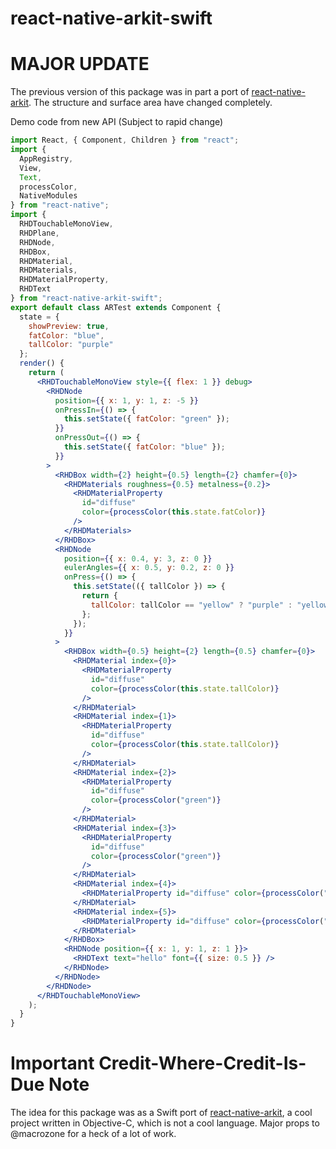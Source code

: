 # react-native-arkit-swift

# MAJOR UPDATE

The previous version of this package was in part a port of [react-native-arkit](https://github.com/HippoAR/react-native-arkit). The structure and surface area have changed completely.

Demo code from new API (Subject to rapid change)

```jsx
import React, { Component, Children } from "react";
import {
  AppRegistry,
  View,
  Text,
  processColor,
  NativeModules
} from "react-native";
import {
  RHDTouchableMonoView,
  RHDPlane,
  RHDNode,
  RHDBox,
  RHDMaterial,
  RHDMaterials,
  RHDMaterialProperty,
  RHDText
} from "react-native-arkit-swift";
export default class ARTest extends Component {
  state = {
    showPreview: true,
    fatColor: "blue",
    tallColor: "purple"
  };
  render() {
    return (
      <RHDTouchableMonoView style={{ flex: 1 }} debug>
        <RHDNode
          position={{ x: 1, y: 1, z: -5 }}
          onPressIn={() => {
            this.setState({ fatColor: "green" });
          }}
          onPressOut={() => {
            this.setState({ fatColor: "blue" });
          }}
        >
          <RHDBox width={2} height={0.5} length={2} chamfer={0}>
            <RHDMaterials roughness={0.5} metalness={0.2}>
              <RHDMaterialProperty
                id="diffuse"
                color={processColor(this.state.fatColor)}
              />
            </RHDMaterials>
          </RHDBox>
          <RHDNode
            position={{ x: 0.4, y: 3, z: 0 }}
            eulerAngles={{ x: 0.5, y: 0.2, z: 0 }}
            onPress={() => {
              this.setState(({ tallColor }) => {
                return {
                  tallColor: tallColor == "yellow" ? "purple" : "yellow"
                };
              });
            }}
          >
            <RHDBox width={0.5} height={2} length={0.5} chamfer={0}>
              <RHDMaterial index={0}>
                <RHDMaterialProperty
                  id="diffuse"
                  color={processColor(this.state.tallColor)}
                />
              </RHDMaterial>
              <RHDMaterial index={1}>
                <RHDMaterialProperty
                  id="diffuse"
                  color={processColor(this.state.tallColor)}
                />
              </RHDMaterial>
              <RHDMaterial index={2}>
                <RHDMaterialProperty
                  id="diffuse"
                  color={processColor("green")}
                />
              </RHDMaterial>
              <RHDMaterial index={3}>
                <RHDMaterialProperty
                  id="diffuse"
                  color={processColor("green")}
                />
              </RHDMaterial>
              <RHDMaterial index={4}>
                <RHDMaterialProperty id="diffuse" color={processColor("red")} />
              </RHDMaterial>
              <RHDMaterial index={5}>
                <RHDMaterialProperty id="diffuse" color={processColor("red")} />
              </RHDMaterial>
            </RHDBox>
            <RHDNode position={{ x: 1, y: 1, z: 1 }}>
              <RHDText text="hello" font={{ size: 0.5 }} />
            </RHDNode>
          </RHDNode>
        </RHDNode>
      </RHDTouchableMonoView>
    );
  }
}
```

# Important Credit-Where-Credit-Is-Due Note

The idea for this package was as a Swift port of [react-native-arkit](https://github.com/HippoAR/react-native-arkit), a cool project written in Objective-C, which is not a cool language. Major props to @macrozone for a heck of a lot of work.
